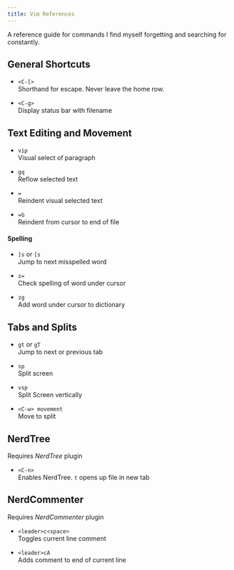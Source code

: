 ```yaml
---
title: Vim References
---
```


<div class='article-list'>

A reference guide for commands I find myself forgetting and searching for
constantly.

## General Shortcuts
- `<C-[>`  
Shorthand for escape. Never leave the home row.

- `<C-g>`  
Display status bar with filename

## Text Editing and Movement
- `vip`  
Visual select of paragraph

- `gq`  
Reflow selected text

- `=`  
Reindent visual selected text

- `=G`  
Reindent from cursor to end of file

#### Spelling
- `]s` or `[s`  
Jump to next misspelled word

- `z=`  
Check spelling of word under cursor

- `zg`  
Add word under cursor to dictionary

## Tabs and Splits
- `gt` or `gT`  
Jump to next or previous tab

- `sp`  
Split screen

- `vsp`  
Split Screen vertically

- `<C-w> movement`  
Move to split

## NerdTree
Requires _NerdTree_ plugin

- `<C-n>`  
Enables NerdTree. `t` opens up file in new tab

## NerdCommenter
Requires _NerdCommenter_ plugin

- `<leader>c<space>`  
Toggles current line comment

- `<leader>cA`  
Adds comment to end of current line

</div>
